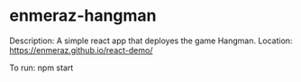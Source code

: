 # enmeraz-hangman

Description:
A simple react app that deployes the game Hangman.
Location: https://enmeraz.github.io/react-demo/

To run:
npm start